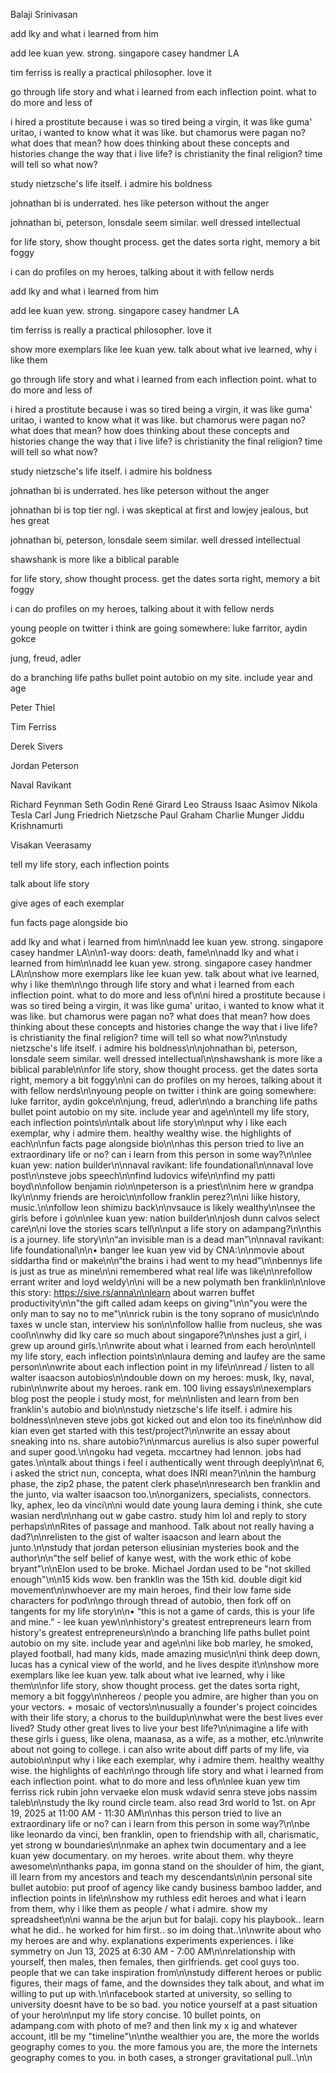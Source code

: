 Balaji Srinivasan

add lky and what i learned from him

add lee kuan yew. strong. singapore
casey handmer LA

tim ferriss is really a practical philosopher. love it

go through life story and what i learned from each inflection point. what to do more and less of

i hired a prostitute because i was so tired being a virgin, it was like guma' uritao, i wanted to know what it was like. but chamorus were pagan no? what does that mean? how does thinking about these concepts and histories change the way that i live life? is christianity the final religion? time will tell
so what now?

study nietzsche's life itself. i admire his boldness

johnathan bi is underrated. hes like peterson without the anger

johnathan bi, peterson, lonsdale seem similar. well dressed intellectual

for life story, show thought process. get the dates sorta right, memory a bit foggy

i can do profiles on my heroes, talking about it with fellow nerds


add lky and what i learned from him

add lee kuan yew. strong. singapore
casey handmer LA

tim ferriss is really a practical philosopher. love it

show more exemplars like lee kuan yew. talk about what ive learned, why i like them

go through life story and what i learned from each inflection point. what to do more and less of

i hired a prostitute because i was so tired being a virgin, it was like guma' uritao, i wanted to know what it was like. but chamorus were pagan no? what does that mean? how does thinking about these concepts and histories change the way that i live life? is christianity the final religion? time will tell
so what now?

study nietzsche's life itself. i admire his boldness

johnathan bi is underrated. hes like peterson without the anger

johnathan bi is top tier ngl. i was skeptical at first and lowjey jealous, but hes great

johnathan bi, peterson, lonsdale seem similar. well dressed intellectual

shawshank is more like a biblical parable

for life story, show thought process. get the dates sorta right, memory a bit foggy

i can do profiles on my heroes, talking about it with fellow nerds

young people on twitter i think are going somewhere: luke farritor, aydin gokce

jung, freud, adler

do a branching life paths bullet point autobio on my site. include year and age

Peter Thiel

Tim Ferriss

Derek Sivers

Jordan Peterson

Naval Ravikant

Richard Feynman
Seth Godin
René Girard
Leo Strauss
Isaac Asimov
Nikola Tesla
Carl Jung
Friedrich Nietzsche
Paul Graham
Charlie Munger
Jiddu Krishnamurti

Visakan Veerasamy

tell my life story, each inflection points

talk about life story

give ages of each exemplar

fun facts page alongside bio

add lky and what i learned from him\n\nadd lee kuan yew. strong. singapore casey handmer LA\n\n1-way doors: death, fame\n\nadd lky and what i learned from him\n\nadd lee kuan yew. strong. singapore casey handmer LA\n\nshow more exemplars like lee kuan yew. talk about what ive learned, why i like them\n\ngo through life story and what i learned from each inflection point. what to do more and less of\n\ni hired a prostitute because i was so tired being a virgin, it was like guma' uritao, i wanted to know what it was like. but chamorus were pagan no? what does that mean? how does thinking about these concepts and histories change the way that i live life? is christianity the final religion? time will tell so what now?\n\nstudy nietzsche's life itself. i admire his boldness\n\njohnathan bi, peterson, lonsdale seem similar. well dressed intellectual\n\nshawshank is more like a biblical parable\n\nfor life story, show thought process. get the dates sorta right, memory a bit foggy\n\ni can do profiles on my heroes, talking about it with fellow nerds\n\nyoung people on twitter i think are going somewhere: luke farritor, aydin gokce\n\njung, freud, adler\n\ndo a branching life paths bullet point autobio on my site. include year and age\n\ntell my life story, each inflection points\n\ntalk about life story\n\nput why i like each exemplar, why i admire them. healthy wealthy wise. the highlights of each\n\nfun facts page alongside bio\n\nhas this person tried to live an extraordinary life or no? can i learn from this person in some way?\n\nlee kuan yew: nation builder\n\nnaval ravikant: life foundational\n\nnaval love post\n\nsteve jobs speech\n\nfind ludovics wife\n\nfind my patti boyd\n\nfollow benjamin rio\n\npeterson is a priest\n\nim here w grandpa lky\n\nmy friends are heroic\n\nfollow franklin perez?\n\ni liike history, music.\n\nfollow leon shimizu back\n\nvsauce is likely wealthy\n\nsee the girls before i go\n\nlee kuan yew: nation builder\n\njosh dunn calvos select care\n\ni love the stories scars tell\n\nput a life story on adampang?\n\nthis is a journey. life story\n\n“an invisible man is a dead man”\n\nnaval ravikant: life foundational\n\n• banger lee kuan yew vid by CNA:\n\nmovie about siddartha find or make\n\n“the brains i had went to my head”\n\nbennys life is just as true as mine\n\ni remembered what real life was like\n\nrefollow errant writer and loyd weldy\n\ni will be a new polymath ben franklin\n\nlove this story: https://sive.rs/anna\n\nlearn about warren buffet productivity\n\n"the gift called adam keeps on giving"\n\n"you were the only man to say no to me"\n\nrick rubin is the tony soprano of music\n\ndo taxes w uncle stan, interview his son\n\nfollow hallie from nucleus, she was cool\n\nwhy did lky care so much about singapore?\n\nshes just a girl, i grew up around girls.\n\nwrite about what i learned from each hero\n\ntell my life story, each inflection points\n\nlaura deming and laufey are the same person\n\nwrite about each inflection point in my life\n\nread / listen to all walter isaacson autobios\n\ndouble down on my heroes: musk, lky, naval, rubin\n\nwrite about my heroes. rank em. 100 living essays\n\nexemplars blog post the people i study most, for me\n\nlisten and learn from ben franklin's autobio and bio\n\nstudy nietzsche's life itself. i admire his boldness\n\neven steve jobs got kicked out and elon too its fine\n\nhow did kian even get started with this test/project?\n\nwrite an essay about sneaking into ns. share autobio?\n\nmarcus aurelius is also super powerful and super good.\n\ngoku had vegeta. mccartney had lennon. jobs had gates.\n\ntalk about things i feel i authentically went through deeply\n\nat 6, i asked the strict nun, concepta, what does INRI mean?\n\nin the hamburg phase, the zip2 phase, the patent clerk phase\n\nresearch ben franklin and the junto, via walter isaacson too.\n\norganizers, specialists, connectors. lky, aphex, leo da vinci\n\ni would date young laura deming i think, she cute wasian nerd\n\nhang out w gabe castro. study him lol and reply to story perhaps\n\nRites of passage and manhood. Talk about not really having a dad?\n\nrelisten to the gist of walter isaacson and learn about the junto.\n\nstudy that jordan peterson eliusinian mysteries book and the author\n\n"the self belief of kanye west, with the work ethic of kobe bryant"\n\nElon used to be broke. Michael Jordan used to be "not skilled enough"\n\n15 kids wow. ben franklin was the 15th kid. double digit kid movement\n\nwhoever are my main heroes, find their low fame side characters for pod\n\ngo through thread of autobio, then fork off on tangents for my life story\n\n• “this is not a game of cards, this is your life and mine.” - lee kuan yew\n\nhistory's greatest entrepreneurs learn from history's greatest entrepreneurs\n\ndo a branching life paths bullet point autobio on my site. include year and age\n\ni like bob marley, he smoked, played football, had many kids, made amazing music\n\ni think deep down, lucas has a cynical view of the world, and he lives despite it\n\nshow more exemplars like lee kuan yew. talk about what ive learned, why i like them\n\nfor life story, show thought process. get the dates sorta right, memory a bit foggy\n\nhereos / people you admire, are higher than you on your vectors. + mosaic of vectors\n\nusually a founder's project coincides with their life story, a chorus to the buildup\n\nwhat were the best lives ever lived? Study other great lives to live your best life?\n\nimagine a life with these girls i guess, like olena, maanasa, as a wife, as a mother, etc.\n\nwrite about not going to college. i can also write about diff parts of my life, via autobio\n\nput why i like each exemplar, why i admire them. healthy wealthy wise. the highlights of each\n\ngo through life story and what i learned from each inflection point. what to do more and less of\n\nlee kuan yew tim ferriss rick rubin john vervaeke elon musk wdavid senra steve jobs nassim taleb\n\nstudy the lky round circle team. also read 3rd world to 1st. on Apr 19, 2025 at 11:00 AM - 11:30 AM\n\nhas this person tried to live an extraordinary life or no? can i learn from this person in some way?\n\nbe like leonardo da vinci, ben franklin, open to friendship with all, charismatic, yet strong w boundaries\n\nmake an aphex twin documentary and a lee kuan yew documentary. on my heroes. write about them. why theyre awesome\n\nthanks papa, im gonna stand on the shoulder of him, the giant, ill learn from my ancestors and teach my descendants\n\nin personal site bullet autobio: put proof of agency like candy business bamboo ladder, and inflection points in life\n\nshow my ruthless edit heroes and what i learn from them, why i like them as people / what i admire. show my spreadsheet\n\ni wanna be the arjun but for balaji. copy his playbook.. learn what he did.. he worked for him first.. so im doing that..\n\nwrite about who my heroes are and why. explanations experiments experiences. i like symmetry on Jun 13, 2025 at 6:30 AM - 7:00 AM\n\nrelationship with yourself, then males, then females, then girlfriends. get cool guys too. people that we can take inspiration from\n\nstudy different heroes or public figures, their mags of fame, and the downsides they talk about, and what im willing to put up with.\n\nfacebook started at university, so selling to university doesnt have to be so bad. you notice yourself at a past situation of your hero\n\nput my life story concise. 10 bullet points, on adampang.com with photo of me? and then link my x ig and whatever account, itll be my "timeline"\n\nthe wealthier you are, the more the worlds geography comes to you. the more famous you are, the more the internets geography comes to you. in both cases, a stronger gravitational pull..\n\n
